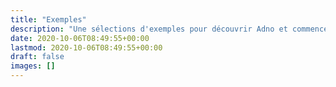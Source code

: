 ```yaml
---
title: "Exemples"
description: "Une sélections d'exemples pour découvrir Adno et commencer à l'utiliser."
date: 2020-10-06T08:49:55+00:00
lastmod: 2020-10-06T08:49:55+00:00
draft: false
images: []
---
```

